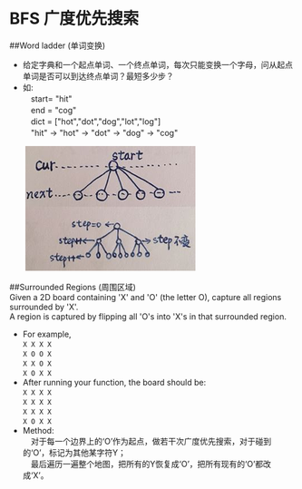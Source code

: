 # BFS 广度优先搜索

##Word ladder (单词变换)
* 给定字典和一个起点单词、一个终点单词，每次只能变换一个字母，问从起点单词是否可以到达终点单词？最短多少步？  
* 如:  
　start= "hit"  
　end = "cog"  
　dict = ["hot","dot","dog","lot","log"]  
　"hit" -> "hot" -> "dot" -> "dog" -> "cog"  
   
　　![image](https://github.com/AstroMen/Algorithm-DataStructure/blob/master/BFS/img/WordLadder-ChangeOneChar.jpg)  
  
##Surrounded Regions (周围区域)  
Given a 2D board containing 'X' and 'O' (the letter O), capture all regions surrounded by 'X'.  
A region is captured by flipping all 'O's into 'X's in that surrounded region.  
  
* For example,  
`X X X X`  
`X O O X`  
`X X O X`  
`X O X X`  
* After running your function, the board should be:  
`X X X X`  
`X X X X`  
`X X X X`  
`X O X X`  
* Method:  
　对于每一个边界上的‘O’作为起点，做若干次广度优先搜索，对于碰到的‘O’，标记为其他某字符Y；  
　最后遍历一遍整个地图，把所有的Y恢复成‘O’，把所有现有的‘O’都改成‘X’。  

